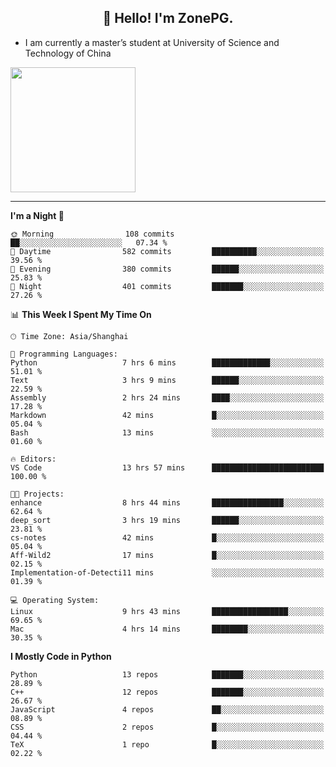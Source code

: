 <h2 align="center">👋 Hello! I'm ZonePG.</h2>

- I am currently a master’s student at University of Science and Technology of China

<img height=200 align="center" src="https://github-readme-stats.vercel.app/api?username=zonepg" />

-------

<!--START_SECTION:waka-->
**I'm a Night 🦉** 

```text
🌞 Morning                108 commits         ██░░░░░░░░░░░░░░░░░░░░░░░   07.34 % 
🌆 Daytime                582 commits         ██████████░░░░░░░░░░░░░░░   39.56 % 
🌃 Evening                380 commits         ██████░░░░░░░░░░░░░░░░░░░   25.83 % 
🌙 Night                  401 commits         ███████░░░░░░░░░░░░░░░░░░   27.26 % 
```


📊 **This Week I Spent My Time On** 

```text
🕑︎ Time Zone: Asia/Shanghai

💬 Programming Languages: 
Python                   7 hrs 6 mins        █████████████░░░░░░░░░░░░   51.01 % 
Text                     3 hrs 9 mins        ██████░░░░░░░░░░░░░░░░░░░   22.59 % 
Assembly                 2 hrs 24 mins       ████░░░░░░░░░░░░░░░░░░░░░   17.28 % 
Markdown                 42 mins             █░░░░░░░░░░░░░░░░░░░░░░░░   05.04 % 
Bash                     13 mins             ░░░░░░░░░░░░░░░░░░░░░░░░░   01.60 % 

🔥 Editors: 
VS Code                  13 hrs 57 mins      █████████████████████████   100.00 % 

🐱‍💻 Projects: 
enhance                  8 hrs 44 mins       ████████████████░░░░░░░░░   62.64 % 
deep_sort                3 hrs 19 mins       ██████░░░░░░░░░░░░░░░░░░░   23.81 % 
cs-notes                 42 mins             █░░░░░░░░░░░░░░░░░░░░░░░░   05.04 % 
Aff-Wild2                17 mins             █░░░░░░░░░░░░░░░░░░░░░░░░   02.15 % 
Implementation-of-Detecti11 mins             ░░░░░░░░░░░░░░░░░░░░░░░░░   01.39 % 

💻 Operating System: 
Linux                    9 hrs 43 mins       █████████████████░░░░░░░░   69.65 % 
Mac                      4 hrs 14 mins       ████████░░░░░░░░░░░░░░░░░   30.35 % 
```

**I Mostly Code in Python** 

```text
Python                   13 repos            ███████░░░░░░░░░░░░░░░░░░   28.89 % 
C++                      12 repos            ███████░░░░░░░░░░░░░░░░░░   26.67 % 
JavaScript               4 repos             ██░░░░░░░░░░░░░░░░░░░░░░░   08.89 % 
CSS                      2 repos             █░░░░░░░░░░░░░░░░░░░░░░░░   04.44 % 
TeX                      1 repo              █░░░░░░░░░░░░░░░░░░░░░░░░   02.22 % 
```




<!--END_SECTION:waka-->
